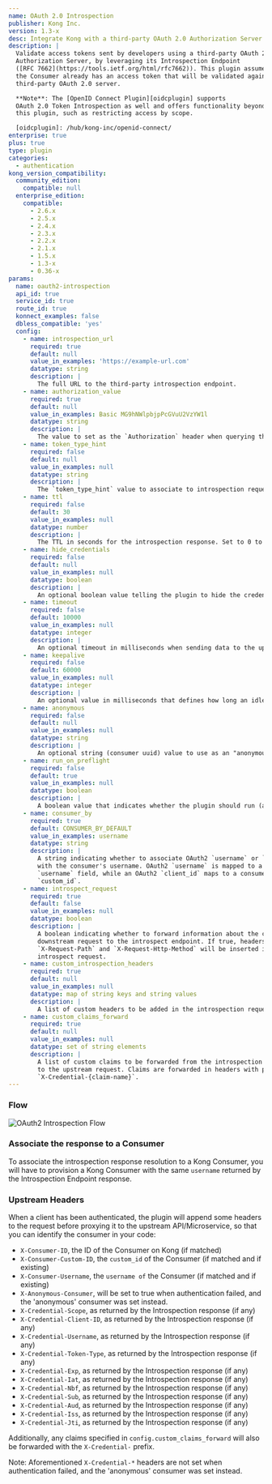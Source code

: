 ```yaml
---
name: OAuth 2.0 Introspection
publisher: Kong Inc.
version: 1.3-x
desc: Integrate Kong with a third-party OAuth 2.0 Authorization Server
description: |
  Validate access tokens sent by developers using a third-party OAuth 2.0
  Authorization Server, by leveraging its Introspection Endpoint
  ([RFC 7662](https://tools.ietf.org/html/rfc7662)). This plugin assumes that
  the Consumer already has an access token that will be validated against a
  third-party OAuth 2.0 server.

  **Note**: The [OpenID Connect Plugin][oidcplugin] supports
  OAuth 2.0 Token Introspection as well and offers functionality beyond
  this plugin, such as restricting access by scope.

  [oidcplugin]: /hub/kong-inc/openid-connect/
enterprise: true
plus: true
type: plugin
categories:
  - authentication
kong_version_compatibility:
  community_edition:
    compatible: null
  enterprise_edition:
    compatible:
      - 2.6.x
      - 2.5.x
      - 2.4.x
      - 2.3.x
      - 2.2.x
      - 2.1.x
      - 1.5.x
      - 1.3-x
      - 0.36-x
params:
  name: oauth2-introspection
  api_id: true
  service_id: true
  route_id: true
  konnect_examples: false
  dbless_compatible: 'yes'
  config:
    - name: introspection_url
      required: true
      default: null
      value_in_examples: 'https://example-url.com'
      datatype: string
      description: |
        The full URL to the third-party introspection endpoint.
    - name: authorization_value
      required: true
      default: null
      value_in_examples: Basic MG9hNWlpbjpPcGVuU2VzYW1l
      datatype: string
      description: |
        The value to set as the `Authorization` header when querying the introspection endpoint. This depends on the OAuth 2.0 server, but usually is the `client_id` and `client_secret` as a Base64-encoded Basic Auth string (`Basic MG9hNWl...`).
    - name: token_type_hint
      required: false
      default: null
      value_in_examples: null
      datatype: string
      description: |
        The `token_type_hint` value to associate to introspection requests.
    - name: ttl
      required: false
      default: 30
      value_in_examples: null
      datatype: number
      description: |
        The TTL in seconds for the introspection response. Set to 0 to disable the expiration.
    - name: hide_credentials
      required: false
      default: null
      value_in_examples: null
      datatype: boolean
      description: |
        An optional boolean value telling the plugin to hide the credential to the upstream API server. It will be removed by Kong before proxying the request.
    - name: timeout
      required: false
      default: 10000
      value_in_examples: null
      datatype: integer
      description: |
        An optional timeout in milliseconds when sending data to the upstream server.
    - name: keepalive
      required: false
      default: 60000
      value_in_examples: null
      datatype: integer
      description: |
        An optional value in milliseconds that defines how long an idle connection lives before being closed.
    - name: anonymous
      required: false
      default: null
      value_in_examples: null
      datatype: string
      description: |
        An optional string (consumer uuid) value to use as an "anonymous" consumer if authentication fails. If empty (default), the request will fail with an authentication failure 4xx.
    - name: run_on_preflight
      required: false
      default: true
      value_in_examples: null
      datatype: boolean
      description: |
        A boolean value that indicates whether the plugin should run (and try to authenticate) on `OPTIONS` preflight requests. If set to `false`, then `OPTIONS` requests will always be allowed.
    - name: consumer_by
      required: true
      default: CONSUMER_BY_DEFAULT
      value_in_examples: username
      datatype: string
      description: |
        A string indicating whether to associate OAuth2 `username` or `client_id`
        with the consumer's username. OAuth2 `username` is mapped to a consumer's
        `username` field, while an OAuth2 `client_id` maps to a consumer's
        `custom_id`.
    - name: introspect_request
      required: true
      default: false
      value_in_examples: null
      datatype: boolean
      description: |
        A boolean indicating whether to forward information about the current
        downstream request to the introspect endpoint. If true, headers
        `X-Request-Path` and `X-Request-Http-Method` will be inserted into the
        introspect request.
    - name: custom_introspection_headers
      required: true
      default: null
      value_in_examples: null
      datatype: map of string keys and string values
      description: |
        A list of custom headers to be added in the introspection request.
    - name: custom_claims_forward
      required: true
      default: null
      value_in_examples: null
      datatype: set of string elements
      description: |
        A list of custom claims to be forwarded from the introspection response
        to the upstream request. Claims are forwarded in headers with prefix
        `X-Credential-{claim-name}`.
---
```


### Flow

![OAuth2 Introspection Flow](/assets/images/docs/oauth2/oauth2-introspection.png)

### Associate the response to a Consumer

To associate the introspection response resolution to a Kong Consumer, you will have to provision a Kong Consumer with the same `username` returned by the Introspection Endpoint response.

### Upstream Headers

When a client has been authenticated, the plugin will append some headers to the request before proxying it to the upstream API/Microservice, so that you can identify the consumer in your code:

- `X-Consumer-ID`, the ID of the Consumer on Kong (if matched)
- `X-Consumer-Custom-ID`, the `custom_id` of the Consumer (if matched and if existing)
- `X-Consumer-Username`, the `username of` the Consumer (if matched and if existing)
- `X-Anonymous-Consumer`, will be set to true when authentication failed, and the 'anonymous' consumer was set instead.
- `X-Credential-Scope`, as returned by the Introspection response (if any)
- `X-Credential-Client-ID`, as returned by the Introspection response (if any)
- `X-Credential-Username`, as returned by the Introspection response (if any)
- `X-Credential-Token-Type`, as returned by the Introspection response (if any)
- `X-Credential-Exp`, as returned by the Introspection response (if any)
- `X-Credential-Iat`, as returned by the Introspection response (if any)
- `X-Credential-Nbf`, as returned by the Introspection response (if any)
- `X-Credential-Sub`, as returned by the Introspection response (if any)
- `X-Credential-Aud`, as returned by the Introspection response (if any)
- `X-Credential-Iss`, as returned by the Introspection response (if any)
- `X-Credential-Jti`, as returned by the Introspection response (if any)

Additionally, any claims specified in `config.custom_claims_forward` will also be forwarded with the `X-Credential-` prefix.

Note: Aforementioned `X-Credential-*` headers are not set when authentication failed, and the 'anonymous' consumer was set instead.
